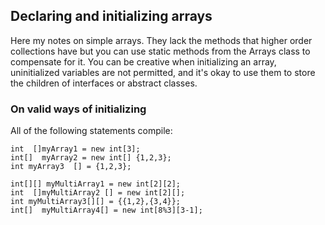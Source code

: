 ## Declaring and initializing arrays 

Here my notes on simple arrays. They lack the methods that higher order collections have but you can use static methods from the Arrays class to compensate for it. You can be creative when initializing an array, uninitialized variables are not permitted, and it's okay to use them to store the children of interfaces or abstract classes.


### On valid ways of initializing

All of the following statements compile:

```
int  []myArray1 = new int[3];
int[]  myArray2 = new int[] {1,2,3};
int myArray3  [] = {1,2,3};

int[][] myMultiArray1 = new int[2][2];
int  []myMultiArray2 [] = new int[2][];
int myMultiArray3[][] = {{1,2},{3,4}};
int[]  myMultiArray4[] = new int[8%3][3-1];
```


